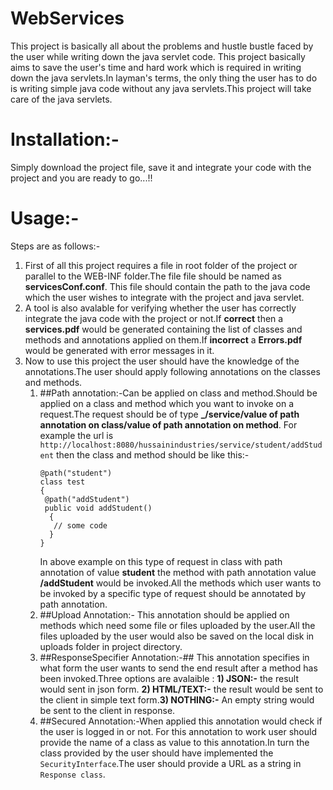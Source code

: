 # WebServices
This project is basically all about the problems and hustle bustle faced by the user while writing down the java servlet code. This project basically aims to save the user's time and hard work which is required in writing down the java servlets.In layman's terms, the only thing the user has to do is writing simple java code without any java servlets.This project will take care of the java servlets.
# Installation:- 
 Simply download the project file, save it and integrate your code with the project and you are ready to go...!!
# Usage:-
  Steps are as follows:-
  1. First of all this project requires a file in root folder of the project or parallel to the WEB-INF folder.The file file should be        named as **servicesConf.conf**. This file should contain the path to the java code which the user wishes to integrate with the          project and java servlet.
  2. A tool is also avalable for verifying whether the user has correctly integrate the java code with the project or not.If **correct**      then a **services.pdf** would be generated containing the list of classes and methods and annotations applied on them.If                **incorrect**  a **Errors.pdf**  would be generated with error messages in it.
  3. Now to use this project the user should have the knowledge of the annotations.The user should apply following annotations on the          classes and methods.
     1. ##Path annotation:-Can be applied on class and method.Should be applied on a class and method which you want to invoke on a           request.The request should be of type **_/service/value of path annotation on class/value of path annotation on method**.
      For example the url is `http://localhost:8080/hussainindustries/service/student/addStudent` then the class and method should be         like this:-
        ```
        @path("student")
        class test
        {
         @path("addStudent")
         public void addStudent()
          {
           // some code
          }
        }
        ```
        In above example on this type of request in class with path annotation of value **student** the method with path annotation             value **/addStudent** would be invoked.All the methods which user wants to be invoked by a specific type of request should be           annotated by path annotation.
     2. ##Upload Annotation:- This annotation should be applied on methods which need some file or files uploaded by the user.All the           files uploaded by the user would also be saved on the local disk in uploads folder in project directory.
     3. ##ResponseSpecifier Annotation:-## This annotation specifies in what form the user wants to send the end result after a method           has been invoked.Three options are avalaible : **1) JSON:-** the result would sent in json form. **2) HTML/TEXT:-** the result           would be sent to the client in simple text form.**3) NOTHING:-** An empty string would be sent to the client in response.
     4. ##Secured Annotation:-When applied this annotation would check if the user is logged in or not. For this annotation to work             user should provide the name of a class as value to this annotation.In turn the class provided by the user should have                   implemented the `SecurityInterface`.The user should provide a URL as a string in ` Response class`.
     
